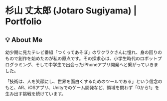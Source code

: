 # 杉山 丈太郎 (Jotaro Sugiyama) | Portfolio

## 💡 About Me

幼少期に見たテレビ番組「つくってあそぼ」のワクワクさんに憧れ、身の回りのもので創作を始めたのが私の原点です。その探求心は、小学生時代のロボットプログラミング、そして中学生で出会ったiPhoneアプリ開発へと繋がっていきました。

「技術は、人を笑顔にし、世界を面白くするためのツールである」という信念のもと、AR、iOSアプリ、Unityでのゲーム開発など、領域を問わず「0から1」を生み出す挑戦を続けています。
